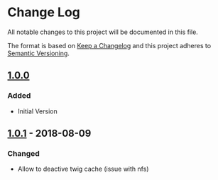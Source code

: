 # Change Log
All notable changes to this project will be documented in this file.

The format is based on [Keep a Changelog](http://keepachangelog.com/) 
and this project adheres to [Semantic Versioning](http://semver.org/).

## [1.0.0]
### Added
- Initial Version

[1.0.0]: https://github.com/comwrap/twig_for_typo3/releases/tag/1.0.0


## [1.0.1] - 2018-08-09
### Changed
- Allow to deactive twig cache (issue with nfs)

[1.0.1]: https://github.com/comwrap/twig_for_typo3/releases/tag/1.0.1
